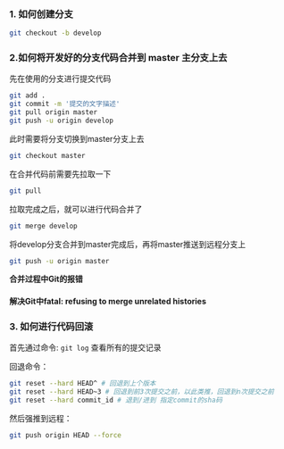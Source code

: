 ### 1. 如何创建分支

```bash
git checkout -b develop
```

### 2.如何将开发好的分支代码合并到 master 主分支上去

先在使用的分支进行提交代码

```bash
git add .
git commit -m '提交的文字描述'
git pull origin master
git push -u origin develop
```

此时需要将分支切换到master分支上去

```bash
git checkout master
```

在合并代码前需要先拉取一下

```bash
git pull
```

拉取完成之后，就可以进行代码合并了

```bash
git merge develop
```

将develop分支合并到master完成后，再将master推送到远程分支上

```bash
git push -u origin master
```

**合并过程中Git的报错**

#### 解决Git中fatal: refusing to merge unrelated histories



### 3. 如何进行代码回滚

首先通过命令: `git log` 查看所有的提交记录

回退命令：

```bash
git reset --hard HEAD^ # 回退到上个版本
git reset --hard HEAD~3 # 回退到前3次提交之前，以此类推，回退到n次提交之前
git reset --hard commit_id # 退到/进到 指定commit的sha码
```

然后强推到远程：

```bash
git push origin HEAD --force
```


